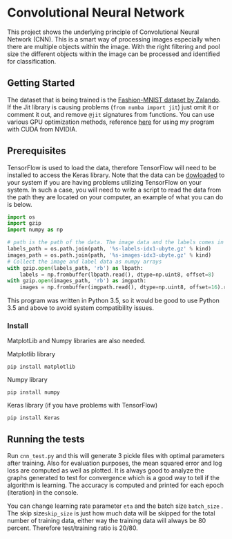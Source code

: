 
# Convolutional Neural Network

This project shows the underlying principle of Convolutional Neural Network (CNN). This is a smart way of processing images especially when there are multiple objects within the image.  With the right filtering and pool size the different objects within the image can be processed and identified for classification.

## Getting Started

The dataset that is being trained is the [Fashion-MNIST dataset by Zalando](https://github.com/zalandoresearch/fashion-mnist). If the Jit library is causing problems (`from numba import jit`) just omit it or comment it out, and remove `@jit` signatures from functions. You can use various GPU optimization methods, reference [here](https://developer.nvidia.com/how-to-cuda-python) for using my program with CUDA from NVIDIA. 


## Prerequisites
TensorFlow is used to load the data, therefore TensorFlow will need to be installed to access the Keras library. Note that the data can be [dowloaded](http://yann.lecun.com/exdb/mnist/) to your system if you are having problems utilizing TensorFlow on your system. In such a case, you will need to write a script to read the data from the path they are located on your computer, an example of what you can do is below.

```python
import os
import gzip
import numpy as np

# path is the path of the data. The image data and the labels comes in separate files
labels_path = os.path.join(path, '%s-labels-idx1-ubyte.gz' % kind)
images_path = os.path.join(path, '%s-images-idx3-ubyte.gz' % kind)
# Collect the image and label data as numpy arrays
with gzip.open(labels_path, 'rb') as lbpath:
    labels = np.frombuffer(lbpath.read(), dtype=np.uint8, offset=8)
with gzip.open(images_path, 'rb') as imgpath:
    images = np.frombuffer(imgpath.read(), dtype=np.uint8, offset=16).reshape(len(labels), 784)
```

This program was written in Python 3.5, so it would be good to use Python 3.5 and above to avoid system compatibility issues. 

### Install

MatplotLib and Numpy libraries are also needed.

Matplotlib library
```
pip install matplotlib
```

Numpy library
```
pip install numpy
```

Keras library (if you have problems with TensorFlow)
```
pip install Keras
```

## Running the tests

Run `cnn_test.py` and this will generate 3 pickle files with optimal parameters after training. Also for evaluation purposes, the mean squared error and log loss are computed as well as plotted. It is always good to analyze the graphs generated to test for convergence which is a good way to tell if the algorithm is learning. The accuracy is computed and printed for each epoch (iteration) in the console.

You can change learning rate parameter `eta` and the batch size `batch_size` . The skip size`skip_size` is just how much data will be skipped for the total number of training data, either way the training data will always be 80 percent. Therefore test/training ratio is 20/80.

